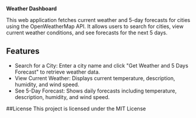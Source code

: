 **Weather Dashboard** 

This web application fetches current weather and 5-day forecasts for cities using the OpenWeatherMap API. It allows users to search for cities, view current weather conditions, and see forecasts for the next 5 days.

## Features
* Search for a City: Enter a city name and click "Get Weather and 5 Days Forecast" to retrieve weather data.
* View Current Weather: Displays current temperature, description, humidity, and wind speed.
* See 5-Day Forecast: Shows daily forecasts including temperature, description, humidity, and wind speed.


##License
This project is licensed under the MIT License 

